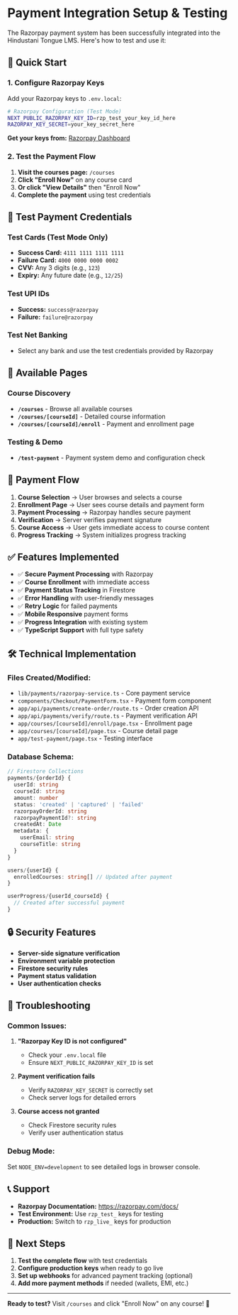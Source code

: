 # Payment Integration Setup & Testing

The Razorpay payment system has been successfully integrated into the Hindustani Tongue LMS. Here's how to test and use it:

## 🚀 Quick Start

### 1. Configure Razorpay Keys

Add your Razorpay keys to `.env.local`:

```bash
# Razorpay Configuration (Test Mode)
NEXT_PUBLIC_RAZORPAY_KEY_ID=rzp_test_your_key_id_here
RAZORPAY_KEY_SECRET=your_key_secret_here
```

**Get your keys from:** [Razorpay Dashboard](https://dashboard.razorpay.com/app/keys)

### 2. Test the Payment Flow

1. **Visit the courses page:** `/courses`
2. **Click "Enroll Now"** on any course card
3. **Or click "View Details"** then "Enroll Now"
4. **Complete the payment** using test credentials

## 🧪 Test Payment Credentials

### Test Cards (Test Mode Only)
- **Success Card:** `4111 1111 1111 1111`
- **Failure Card:** `4000 0000 0000 0002`
- **CVV:** Any 3 digits (e.g., `123`)
- **Expiry:** Any future date (e.g., `12/25`)

### Test UPI IDs
- **Success:** `success@razorpay`
- **Failure:** `failure@razorpay`

### Test Net Banking
- Select any bank and use the test credentials provided by Razorpay

## 📱 Available Pages

### Course Discovery
- **`/courses`** - Browse all available courses
- **`/courses/[courseId]`** - Detailed course information
- **`/courses/[courseId]/enroll`** - Payment and enrollment page

### Testing & Demo
- **`/test-payment`** - Payment system demo and configuration check

## 🔄 Payment Flow

1. **Course Selection** → User browses and selects a course
2. **Enrollment Page** → User sees course details and payment form
3. **Payment Processing** → Razorpay handles secure payment
4. **Verification** → Server verifies payment signature
5. **Course Access** → User gets immediate access to course content
6. **Progress Tracking** → System initializes progress tracking

## ✅ Features Implemented

- ✅ **Secure Payment Processing** with Razorpay
- ✅ **Course Enrollment** with immediate access
- ✅ **Payment Status Tracking** in Firestore
- ✅ **Error Handling** with user-friendly messages
- ✅ **Retry Logic** for failed payments
- ✅ **Mobile Responsive** payment forms
- ✅ **Progress Integration** with existing system
- ✅ **TypeScript Support** with full type safety

## 🛠️ Technical Implementation

### Files Created/Modified:
- `lib/payments/razorpay-service.ts` - Core payment service
- `components/Checkout/PaymentForm.tsx` - Payment form component
- `app/api/payments/create-order/route.ts` - Order creation API
- `app/api/payments/verify/route.ts` - Payment verification API
- `app/courses/[courseId]/enroll/page.tsx` - Enrollment page
- `app/courses/[courseId]/page.tsx` - Course detail page
- `app/test-payment/page.tsx` - Testing interface

### Database Schema:
```typescript
// Firestore Collections
payments/{orderId} {
  userId: string
  courseId: string
  amount: number
  status: 'created' | 'captured' | 'failed'
  razorpayOrderId: string
  razorpayPaymentId?: string
  createdAt: Date
  metadata: {
    userEmail: string
    courseTitle: string
  }
}

users/{userId} {
  enrolledCourses: string[] // Updated after payment
}

userProgress/{userId_courseId} {
  // Created after successful payment
}
```

## 🔒 Security Features

- **Server-side signature verification**
- **Environment variable protection**
- **Firestore security rules**
- **Payment status validation**
- **User authentication checks**

## 🐛 Troubleshooting

### Common Issues:

1. **"Razorpay Key ID is not configured"**
   - Check your `.env.local` file
   - Ensure `NEXT_PUBLIC_RAZORPAY_KEY_ID` is set

2. **Payment verification fails**
   - Verify `RAZORPAY_KEY_SECRET` is correctly set
   - Check server logs for detailed errors

3. **Course access not granted**
   - Check Firestore security rules
   - Verify user authentication status

### Debug Mode:
Set `NODE_ENV=development` to see detailed logs in browser console.

## 📞 Support

- **Razorpay Documentation:** https://razorpay.com/docs/
- **Test Environment:** Use `rzp_test_` keys for testing
- **Production:** Switch to `rzp_live_` keys for production

## 🎯 Next Steps

1. **Test the complete flow** with test credentials
2. **Configure production keys** when ready to go live
3. **Set up webhooks** for advanced payment tracking (optional)
4. **Add more payment methods** if needed (wallets, EMI, etc.)

---

**Ready to test?** Visit `/courses` and click "Enroll Now" on any course! 🚀